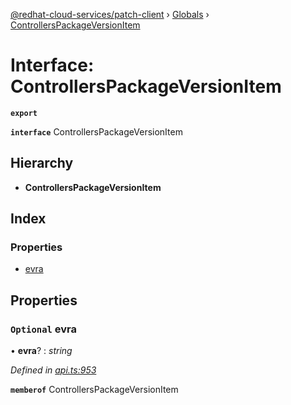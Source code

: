 [@redhat-cloud-services/patch-client](../README.md) › [Globals](../globals.md) › [ControllersPackageVersionItem](controllerspackageversionitem.md)

# Interface: ControllersPackageVersionItem

**`export`** 

**`interface`** ControllersPackageVersionItem

## Hierarchy

* **ControllersPackageVersionItem**

## Index

### Properties

* [evra](controllerspackageversionitem.md#optional-evra)

## Properties

### `Optional` evra

• **evra**? : *string*

*Defined in [api.ts:953](https://github.com/RedHatInsights/javascript-clients/blob/898b2150/packages/patch/api.ts#L953)*

**`memberof`** ControllersPackageVersionItem
